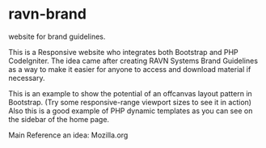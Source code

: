 # ravn-brand
website for brand guidelines. 

This is a Responsive website who integrates both Bootstrap and PHP CodeIgniter.
The idea came after creating RAVN Systems Brand Guidelines 
as a way to make it easier for anyone to access and download material if necessary.

This is an example to show the potential of an offcanvas layout pattern in Bootstrap. 
(Try some responsive-range viewport sizes to see it in action)
Also this is a good example of PHP dynamic templates as you can see on the sidebar of the home page.

Main Reference an idea: Mozilla.org
